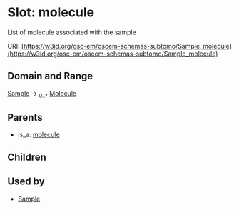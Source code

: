 
# Slot: molecule

List of molecule associated with the sample

URI: [https://w3id.org/osc-em/oscem-schemas-subtomo/Sample_molecule](https://w3id.org/osc-em/oscem-schemas-subtomo/Sample_molecule)


## Domain and Range

[Sample](Sample.md) &#8594;  <sub>0..\*</sub> [Molecule](Molecule.md)

## Parents

 *  is_a: [molecule](molecule.md)

## Children


## Used by

 * [Sample](Sample.md)
